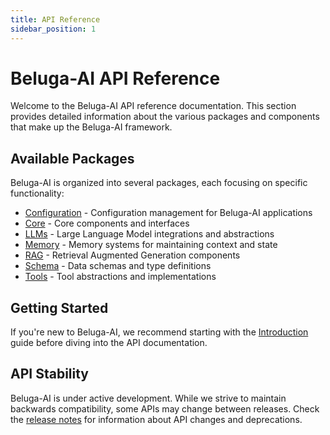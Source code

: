 ```yaml
---
title: API Reference
sidebar_position: 1
---
```


# Beluga-AI API Reference

Welcome to the Beluga-AI API reference documentation. This section provides detailed information about the various packages and components that make up the Beluga-AI framework.

## Available Packages

Beluga-AI is organized into several packages, each focusing on specific functionality:

- [Configuration](/docs/api/config) - Configuration management for Beluga-AI applications
- [Core](/docs/api/core) - Core components and interfaces
- [LLMs](/docs/api/llms_base) - Large Language Model integrations and abstractions
- [Memory](/docs/api/memory) - Memory systems for maintaining context and state
- [RAG](/docs/api/rag) - Retrieval Augmented Generation components
- [Schema](/docs/api/schema) - Data schemas and type definitions
- [Tools](/docs/api/tools) - Tool abstractions and implementations

## Getting Started

If you're new to Beluga-AI, we recommend starting with the [Introduction](/docs/intro) guide before diving into the API documentation.

## API Stability

Beluga-AI is under active development. While we strive to maintain backwards compatibility, some APIs may change between releases. Check the [release notes](https://github.com/lookatitude/beluga-ai/releases) for information about API changes and deprecations.


